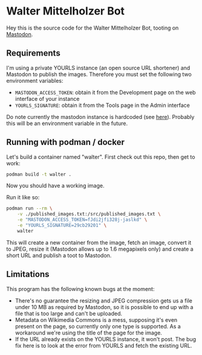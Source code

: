 # Walter Mittelholzer Bot

Hey this is the source code for the Walter Mittelholzer Bot, tooting on
[Mastodon](https://mastodon.citrouille.ch/@walter_mittelholzer_bot).


## Requirements

I'm using a private YOURLS instance (an open source URL shortener) and Mastodon
to publish the images. Therefore you must set the following two environment
variables:

  - `MASTODON_ACCESS_TOKEN`: obtain it from the Development page on the
    web interface of your instance
  - `YOURLS_SIGNATURE`: obtain it from the Tools page in the Admin interface

Do note currently the mastodon instance is hardcoded (see [here](mastodon_client.py)). 
Probably this will be an environment variable in the future.

## Running with podman / docker

Let's build a container named "walter". First check out this repo, then get to work:

```bash
podman build -t walter .
```

Now you should have a working image.

Run it like so:

```bash
podman run --rm \
    -v ./published_images.txt:/src/published_images.txt \
    -e "MASTODON_ACCESS_TOKEN=fJdi2jfi328j-jaslkd" \
    -e "YOURLS_SIGNATURE=29cb29201" \
    walter
```

This will create a new container from the image, fetch an image, 
convert it to JPEG, resize it (Mastodon allows up to 1.6 megapixels only) and create a short
URL and publish a toot to Mastodon.

## Limitations

This program has the following known bugs at the moment:

  - There's no guarantee the resizing and JPEG compression gets us a file under 10 MB as
    required by Mastodon, so it is possible to end up with a file that is too large and
    can't be uploaded.
  - Metadata on Wikimedia Commons is a mess, supposing it's even present on the page, 
    so currently only one type is supported. As a workaround we're using the title of the
    page for the image.
  - If the URL already exists on the YOURLS instance, it won't post. The bug fix here
    is to look at the error from YOURLS and fetch the existing URL.

